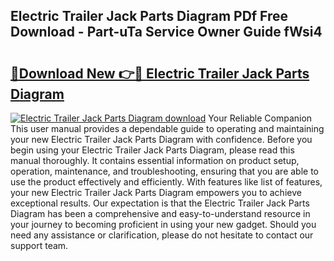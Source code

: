 ## Electric Trailer Jack Parts Diagram PDf Free Download - Part-uTa Service Owner Guide fWsi4

# <h2><a href="http://dfigq0.blite.top/?on=Electric+Trailer+Jack+Parts+Diagram">🔗Download New 👉🔴 Electric Trailer Jack Parts Diagram</a></h2>

[![Electric Trailer Jack Parts Diagram download](https://i.imgur.com/lujVjoI.png)](http://dfigq0.blite.top/?on=Electric+Trailer+Jack+Parts+Diagram)
Your Reliable Companion This user manual provides a dependable guide to operating and maintaining your new Electric Trailer Jack Parts Diagram with confidence. Before you begin using your Electric Trailer Jack Parts Diagram, please read this manual thoroughly. It contains essential information on product setup, operation, maintenance, and troubleshooting, ensuring that you are able to use the product effectively and efficiently. With features like list of features, your new Electric Trailer Jack Parts Diagram empowers you to achieve exceptional results. Our expectation is that the Electric Trailer Jack Parts Diagram has been a comprehensive and easy-to-understand resource in your journey to becoming proficient in using your new gadget. Should you need any assistance or clarification, please do not hesitate to contact our support team.
